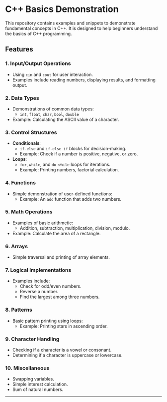 # C++ Basics Demonstration

This repository contains examples and snippets to demonstrate fundamental concepts in C++. It is designed to help beginners understand the basics of C++ programming.

## Features

### 1. Input/Output Operations
- Using `cin` and `cout` for user interaction.
- Examples include reading numbers, displaying results, and formatting output.

### 2. Data Types
- Demonstrations of common data types:
  - `int`, `float`, `char`, `bool`, `double`
- Example: Calculating the ASCII value of a character.

### 3. Control Structures
- **Conditionals**: 
  - `if-else` and `if-else if` blocks for decision-making.
  - Example: Check if a number is positive, negative, or zero.
- **Loops**:
  - `for`, `while`, and `do-while` loops for iterations.
  - Example: Printing numbers, factorial calculation.

### 4. Functions
- Simple demonstration of user-defined functions:
  - Example: An `add` function that adds two numbers.

### 5. Math Operations
- Examples of basic arithmetic:
  - Addition, subtraction, multiplication, division, modulo.
- Example: Calculate the area of a rectangle.

### 6. Arrays
- Simple traversal and printing of array elements.

### 7. Logical Implementations
- Examples include:
  - Check for odd/even numbers.
  - Reverse a number.
  - Find the largest among three numbers.

### 8. Patterns
- Basic pattern printing using loops:
  - Example: Printing stars in ascending order.

### 9. Character Handling
- Checking if a character is a vowel or consonant.
- Determining if a character is uppercase or lowercase.

### 10. Miscellaneous
- Swapping variables.
- Simple interest calculation.
- Sum of natural numbers.

---


